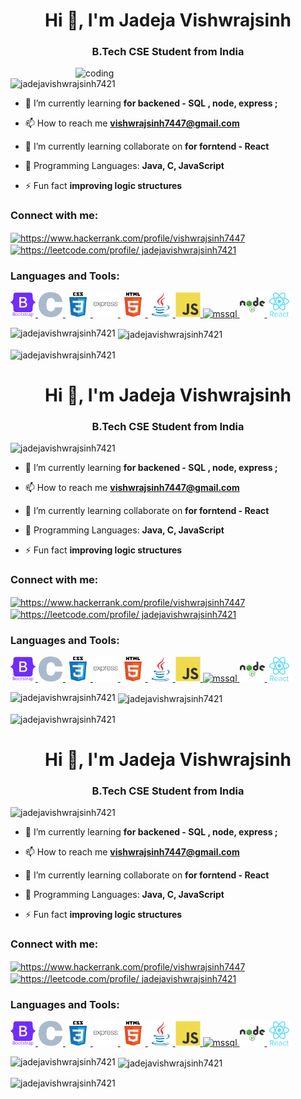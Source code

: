 <h1 align="center">Hi 👋, I'm Jadeja Vishwrajsinh</h1>
<h3 align="center">B.Tech CSE Student from India</h3>

<img align="right" alt="coding" width="400" src="https://media.giphy.com/media/v1.Y2lkPTc5MGI3NjExN3NsaGd2aGJ3NWNvcmpra3ZhMHRqeXM2eHk2bzFwdG5jbHd5ZzVobCZlcD12MV9naWZzX3NlYXJjaCZjdD1n/RbDKaczqWovIugyJmW/giphy.gif"/>
<p align="left"> <img src="https://komarev.com/ghpvc/?username=jadejavishwrajsinh7421&label=Profile%20views&color=0e75b6&style=flat" alt="jadejavishwrajsinh7421" /> </p>

- 🔭 I’m currently learning **for backened - SQL , node, express ;**

- 📫 How to reach me **vishwrajsinh7447@gmail.com**

- 🌱 I’m currently learning collaborate on **for forntend - React**

- 🧠 Programming Languages: **Java, C, JavaScript**

- ⚡ Fun fact **improving logic structures**

<h3 align="left">Connect with me:</h3>
<p align="left">
<a href="https://www.hackerrank.com/https://www.hackerrank.com/profile/vishwrajsinh7447" target="blank"><img align="center" src="https://raw.githubusercontent.com/rahuldkjain/github-profile-readme-generator/master/src/images/icons/Social/hackerrank.svg" alt="https://www.hackerrank.com/profile/vishwrajsinh7447" height="30" width="40" /></a>
<a href="https://www.leetcode.com/https://leetcode.com/profile/ jadejavishwrajsinh7421" target="blank"><img align="center" src="https://raw.githubusercontent.com/rahuldkjain/github-profile-readme-generator/master/src/images/icons/Social/leet-code.svg" alt="https://leetcode.com/profile/ jadejavishwrajsinh7421" height="30" width="40" /></a>
</p>

<h3 align="left">Languages and Tools:</h3>
<p align="left"> <a href="https://getbootstrap.com" target="_blank" rel="noreferrer"> <img src="https://raw.githubusercontent.com/devicons/devicon/master/icons/bootstrap/bootstrap-plain-wordmark.svg" alt="bootstrap" width="40" height="40"/> </a> <a href="https://www.cprogramming.com/" target="_blank" rel="noreferrer"> <img src="https://raw.githubusercontent.com/devicons/devicon/master/icons/c/c-original.svg" alt="c" width="40" height="40"/> </a> <a href="https://www.w3schools.com/css/" target="_blank" rel="noreferrer"> <img src="https://raw.githubusercontent.com/devicons/devicon/master/icons/css3/css3-original-wordmark.svg" alt="css3" width="40" height="40"/> </a> <a href="https://expressjs.com" target="_blank" rel="noreferrer"> <img src="https://raw.githubusercontent.com/devicons/devicon/master/icons/express/express-original-wordmark.svg" alt="express" width="40" height="40"/> </a> <a href="https://www.w3.org/html/" target="_blank" rel="noreferrer"> <img src="https://raw.githubusercontent.com/devicons/devicon/master/icons/html5/html5-original-wordmark.svg" alt="html5" width="40" height="40"/> </a> <a href="https://www.java.com" target="_blank" rel="noreferrer"> <img src="https://raw.githubusercontent.com/devicons/devicon/master/icons/java/java-original.svg" alt="java" width="40" height="40"/> </a> <a href="https://developer.mozilla.org/en-US/docs/Web/JavaScript" target="_blank" rel="noreferrer"> <img src="https://raw.githubusercontent.com/devicons/devicon/master/icons/javascript/javascript-original.svg" alt="javascript" width="40" height="40"/> </a> <a href="https://www.microsoft.com/en-us/sql-server" target="_blank" rel="noreferrer"> <img src="https://www.svgrepo.com/show/303229/microsoft-sql-server-logo.svg" alt="mssql" width="40" height="40"/> </a> <a href="https://nodejs.org" target="_blank" rel="noreferrer"> <img src="https://raw.githubusercontent.com/devicons/devicon/master/icons/nodejs/nodejs-original-wordmark.svg" alt="nodejs" width="40" height="40"/> </a> <a href="https://reactjs.org/" target="_blank" rel="noreferrer"> <img src="https://raw.githubusercontent.com/devicons/devicon/master/icons/react/react-original-wordmark.svg" alt="react" width="40" height="40"/> </a> </p>

<p><img align="left" src="https://github-readme-stats.vercel.app/api/top-langs?username=jadejavishwrajsinh7421&show_icons=true&locale=en&layout=compact" alt="jadejavishwrajsinh7421" /></p>

<p>&nbsp;<img align="center" src="https://github-readme-stats.vercel.app/api?username=jadejavishwrajsinh7421&show_icons=true&locale=en" alt="jadejavishwrajsinh7421" /></p>

<p><img align="center" src="https://github-readme-streak-stats.herokuapp.com/?user=jadejavishwrajsinh7421&" alt="jadejavishwrajsinh7421" /></p><h1 align="center">Hi 👋, I'm Jadeja Vishwrajsinh</h1>
<h3 align="center">B.Tech CSE Student from India</h3>

<p align="left"> <img src="https://komarev.com/ghpvc/?username=jadejavishwrajsinh7421&label=Profile%20views&color=0e75b6&style=flat" alt="jadejavishwrajsinh7421" /> </p>

- 🔭 I’m currently learning **for backened - SQL , node, express ;**

- 📫 How to reach me **vishwrajsinh7447@gmail.com**

- 🌱 I’m currently learning collaborate on **for forntend - React**

- 🧠 Programming Languages: **Java, C, JavaScript**

- ⚡ Fun fact **improving logic structures**

<h3 align="left">Connect with me:</h3>
<p align="left">
<a href="https://www.hackerrank.com/https://www.hackerrank.com/profile/vishwrajsinh7447" target="blank"><img align="center" src="https://raw.githubusercontent.com/rahuldkjain/github-profile-readme-generator/master/src/images/icons/Social/hackerrank.svg" alt="https://www.hackerrank.com/profile/vishwrajsinh7447" height="30" width="40" /></a>
<a href="https://www.leetcode.com/https://leetcode.com/profile/ jadejavishwrajsinh7421" target="blank"><img align="center" src="https://raw.githubusercontent.com/rahuldkjain/github-profile-readme-generator/master/src/images/icons/Social/leet-code.svg" alt="https://leetcode.com/profile/ jadejavishwrajsinh7421" height="30" width="40" /></a>
</p>

<h3 align="left">Languages and Tools:</h3>
<p align="left"> <a href="https://getbootstrap.com" target="_blank" rel="noreferrer"> <img src="https://raw.githubusercontent.com/devicons/devicon/master/icons/bootstrap/bootstrap-plain-wordmark.svg" alt="bootstrap" width="40" height="40"/> </a> <a href="https://www.cprogramming.com/" target="_blank" rel="noreferrer"> <img src="https://raw.githubusercontent.com/devicons/devicon/master/icons/c/c-original.svg" alt="c" width="40" height="40"/> </a> <a href="https://www.w3schools.com/css/" target="_blank" rel="noreferrer"> <img src="https://raw.githubusercontent.com/devicons/devicon/master/icons/css3/css3-original-wordmark.svg" alt="css3" width="40" height="40"/> </a> <a href="https://expressjs.com" target="_blank" rel="noreferrer"> <img src="https://raw.githubusercontent.com/devicons/devicon/master/icons/express/express-original-wordmark.svg" alt="express" width="40" height="40"/> </a> <a href="https://www.w3.org/html/" target="_blank" rel="noreferrer"> <img src="https://raw.githubusercontent.com/devicons/devicon/master/icons/html5/html5-original-wordmark.svg" alt="html5" width="40" height="40"/> </a> <a href="https://www.java.com" target="_blank" rel="noreferrer"> <img src="https://raw.githubusercontent.com/devicons/devicon/master/icons/java/java-original.svg" alt="java" width="40" height="40"/> </a> <a href="https://developer.mozilla.org/en-US/docs/Web/JavaScript" target="_blank" rel="noreferrer"> <img src="https://raw.githubusercontent.com/devicons/devicon/master/icons/javascript/javascript-original.svg" alt="javascript" width="40" height="40"/> </a> <a href="https://www.microsoft.com/en-us/sql-server" target="_blank" rel="noreferrer"> <img src="https://www.svgrepo.com/show/303229/microsoft-sql-server-logo.svg" alt="mssql" width="40" height="40"/> </a> <a href="https://nodejs.org" target="_blank" rel="noreferrer"> <img src="https://raw.githubusercontent.com/devicons/devicon/master/icons/nodejs/nodejs-original-wordmark.svg" alt="nodejs" width="40" height="40"/> </a> <a href="https://reactjs.org/" target="_blank" rel="noreferrer"> <img src="https://raw.githubusercontent.com/devicons/devicon/master/icons/react/react-original-wordmark.svg" alt="react" width="40" height="40"/> </a> </p>

<p><img align="left" src="https://github-readme-stats.vercel.app/api/top-langs?username=jadejavishwrajsinh7421&show_icons=true&locale=en&layout=compact" alt="jadejavishwrajsinh7421" /></p>

<p>&nbsp;<img align="center" src="https://github-readme-stats.vercel.app/api?username=jadejavishwrajsinh7421&show_icons=true&locale=en" alt="jadejavishwrajsinh7421" /></p>

<p><img align="center" src="https://github-readme-streak-stats.herokuapp.com/?user=jadejavishwrajsinh7421&" alt="jadejavishwrajsinh7421" /></p><h1 align="center">Hi 👋, I'm Jadeja Vishwrajsinh</h1>
<h3 align="center">B.Tech CSE Student from India</h3>

<p align="left"> <img src="https://komarev.com/ghpvc/?username=jadejavishwrajsinh7421&label=Profile%20views&color=0e75b6&style=flat" alt="jadejavishwrajsinh7421" /> </p>

- 🔭 I’m currently learning **for backened - SQL , node, express ;**

- 📫 How to reach me **vishwrajsinh7447@gmail.com**

- 🌱 I’m currently learning collaborate on **for forntend - React**

- 🧠 Programming Languages: **Java, C, JavaScript**

- ⚡ Fun fact **improving logic structures**

<h3 align="left">Connect with me:</h3>
<p align="left">
<a href="https://www.hackerrank.com/https://www.hackerrank.com/profile/vishwrajsinh7447" target="blank"><img align="center" src="https://raw.githubusercontent.com/rahuldkjain/github-profile-readme-generator/master/src/images/icons/Social/hackerrank.svg" alt="https://www.hackerrank.com/profile/vishwrajsinh7447" height="30" width="40" /></a>
<a href="https://www.leetcode.com/https://leetcode.com/profile/ jadejavishwrajsinh7421" target="blank"><img align="center" src="https://raw.githubusercontent.com/rahuldkjain/github-profile-readme-generator/master/src/images/icons/Social/leet-code.svg" alt="https://leetcode.com/profile/ jadejavishwrajsinh7421" height="30" width="40" /></a>
</p>

<h3 align="left">Languages and Tools:</h3>
<p align="left"> <a href="https://getbootstrap.com" target="_blank" rel="noreferrer"> <img src="https://raw.githubusercontent.com/devicons/devicon/master/icons/bootstrap/bootstrap-plain-wordmark.svg" alt="bootstrap" width="40" height="40"/> </a> <a href="https://www.cprogramming.com/" target="_blank" rel="noreferrer"> <img src="https://raw.githubusercontent.com/devicons/devicon/master/icons/c/c-original.svg" alt="c" width="40" height="40"/> </a> <a href="https://www.w3schools.com/css/" target="_blank" rel="noreferrer"> <img src="https://raw.githubusercontent.com/devicons/devicon/master/icons/css3/css3-original-wordmark.svg" alt="css3" width="40" height="40"/> </a> <a href="https://expressjs.com" target="_blank" rel="noreferrer"> <img src="https://raw.githubusercontent.com/devicons/devicon/master/icons/express/express-original-wordmark.svg" alt="express" width="40" height="40"/> </a> <a href="https://www.w3.org/html/" target="_blank" rel="noreferrer"> <img src="https://raw.githubusercontent.com/devicons/devicon/master/icons/html5/html5-original-wordmark.svg" alt="html5" width="40" height="40"/> </a> <a href="https://www.java.com" target="_blank" rel="noreferrer"> <img src="https://raw.githubusercontent.com/devicons/devicon/master/icons/java/java-original.svg" alt="java" width="40" height="40"/> </a> <a href="https://developer.mozilla.org/en-US/docs/Web/JavaScript" target="_blank" rel="noreferrer"> <img src="https://raw.githubusercontent.com/devicons/devicon/master/icons/javascript/javascript-original.svg" alt="javascript" width="40" height="40"/> </a> <a href="https://www.microsoft.com/en-us/sql-server" target="_blank" rel="noreferrer"> <img src="https://www.svgrepo.com/show/303229/microsoft-sql-server-logo.svg" alt="mssql" width="40" height="40"/> </a> <a href="https://nodejs.org" target="_blank" rel="noreferrer"> <img src="https://raw.githubusercontent.com/devicons/devicon/master/icons/nodejs/nodejs-original-wordmark.svg" alt="nodejs" width="40" height="40"/> </a> <a href="https://reactjs.org/" target="_blank" rel="noreferrer"> <img src="https://raw.githubusercontent.com/devicons/devicon/master/icons/react/react-original-wordmark.svg" alt="react" width="40" height="40"/> </a> </p>

<p><img align="left" src="https://github-readme-stats.vercel.app/api/top-langs?username=jadejavishwrajsinh7421&show_icons=true&locale=en&layout=compact" alt="jadejavishwrajsinh7421" /></p>

<p>&nbsp;<img align="center" src="https://github-readme-stats.vercel.app/api?username=jadejavishwrajsinh7421&show_icons=true&locale=en" alt="jadejavishwrajsinh7421" /></p>

<p><img align="center" src="https://github-readme-streak-stats.herokuapp.com/?user=jadejavishwrajsinh7421&" alt="jadejavishwrajsinh7421" /></p>
